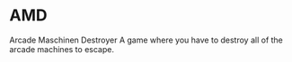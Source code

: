 # AMD
Arcade Maschinen Destroyer
A game where you have to destroy all of the arcade machines to escape.
